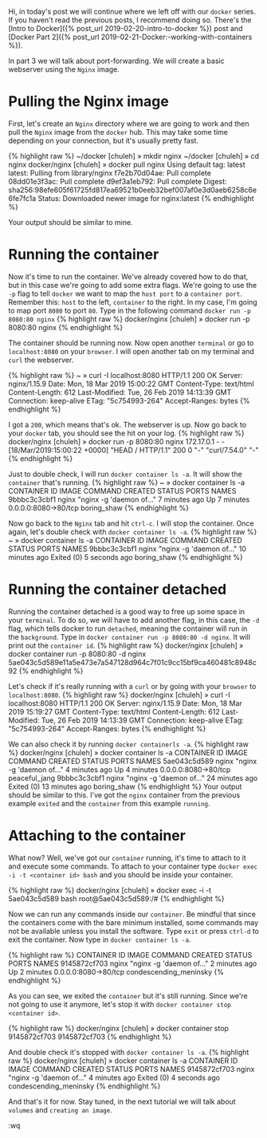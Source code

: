 Hi, in today's post we will continue where we left off with our `docker` series. If you haven't read the previous posts, I recommend doing so. There's the [Intro to Docker]({% post_url 2019-02-20-intro-to-docker %}) post and [Docker Part 2]({% post_url 2019-02-21-Docker:-working-with-containers %}).

In part 3 we will talk about port-forwarding. We will create a basic webserver using the `Nginx` image.

Pulling the Nginx image
=======================

First, let's create an `Nginx` directory where we are going to work and then pull the `Nginx` image from the `docker` hub.
This may take some time depending on your connection, but it's usually pretty fast.

{% highlight raw %}
~/docker [chuleh] » mkdir nginx
~/docker [chuleh] » cd nginx
docker/nginx [chuleh] » docker pull nginx
Using default tag: latest
latest: Pulling from library/nginx
f7e2b70d04ae: Pull complete
08dd01e3f3ac: Pull complete
d9ef3a1eb792: Pull complete
Digest: sha256:98efe605f61725fd817ea69521b0eeb32bef007af0e3d0aeb6258c6e6fe7fc1a
Status: Downloaded newer image for nginx:latest
{% endhighlight %}

Your output should be similar to mine.

Running the container
=====================

Now it's time to run the container. We've already covered how to do that, but in this case we're going to add some extra flags. We're going to use the `-p` flag to tell `docker` we want to map the `host port` to a `container port`. Remember this: `host` to the left, `container` to the right.
In my case, I'm going to map port `8080` to port `80`.
Type in the following command `docker run -p 8080:80 nginx`
{% highlight raw %}
docker/nginx [chuleh] » docker run -p 8080:80 nginx
{% endhighlight %}

The container should be running now. Now open another `terminal` or go to `localhost:8080` on your `browser`.
I will open another tab on my terminal and `curl` the webserver.

{% highlight raw %}
~ » curl -I localhost:8080
HTTP/1.1 200 OK
Server: nginx/1.15.9
Date: Mon, 18 Mar 2019 15:00:22 GMT
Content-Type: text/html
Content-Length: 612
Last-Modified: Tue, 26 Feb 2019 14:13:39 GMT
Connection: keep-alive
ETag: "5c754993-264"
Accept-Ranges: bytes
{% endhighlight %}

I got a `200`, which means that's ok. The webserver is up. Now go back to your `docker` tab, you should see the hit on your log.
{% highlight raw %}
docker/nginx [chuleh] » docker run -p 8080:80 nginx
172.17.0.1 - - [18/Mar/2019:15:00:22 +0000] "HEAD / HTTP/1.1" 200 0 "-" "curl/7.54.0" "-"
{% endhighlight %}

Just to double check, I will run `docker container ls -a`. It will show the `container` that's running.
{% highlight raw %}
~ » docker container ls -a
CONTAINER ID        IMAGE               COMMAND                  CREATED             STATUS              PORTS                  NAMES
9bbbc3c3cbf1        nginx               "nginx -g 'daemon of…"   7 minutes ago       Up 7 minutes        0.0.0.0:8080->80/tcp   boring_shaw
{% endhighlight %}

Now go back to the `Nginx` tab and hit `ctrl-c`. I will stop the container. Once again, let's double check with `docker container ls -a`.
{% highlight raw %}
~ » docker container ls -a
CONTAINER ID        IMAGE               COMMAND                  CREATED             STATUS                     PORTS               NAMES
9bbbc3c3cbf1        nginx               "nginx -g 'daemon of…"   10 minutes ago      Exited (0) 5 seconds ago                       boring_shaw
{% endhighlight %}

Running the container detached
==============================

Running the container detached is a good way to free up some space in your `terminal`. To do so, we will have to add another flag, in this case, the `-d` flag, which tells docker to run `detached`, meaning the container will run in the `background`.
Type in `docker container run -p 8080:80 -d nginx`. It will print out the `container id`.
{% highlight raw %}
docker/nginx [chuleh] » docker container run -p 8080:80 -d nginx
5ae043c5d589e11a5e473e7a547128d964c7f01c9cc15bf9ca460481c8948c92
{% endhighlight %}

Let's check if it's really running with a `curl` or by going with your `browser` to `localhost:8080`.
{% highlight raw %}
docker/nginx [chuleh] » curl -I localhost:8080
HTTP/1.1 200 OK
Server: nginx/1.15.9
Date: Mon, 18 Mar 2019 15:19:27 GMT
Content-Type: text/html
Content-Length: 612
Last-Modified: Tue, 26 Feb 2019 14:13:39 GMT
Connection: keep-alive
ETag: "5c754993-264"
Accept-Ranges: bytes
{% endhighlight %}

We can also check it by running `docker containerls -a`.
{% highlight raw %}
docker/nginx [chuleh] » docker container ls -a
CONTAINER ID        IMAGE               COMMAND                  CREATED             STATUS                      PORTS                  NAMES
5ae043c5d589        nginx               "nginx -g 'daemon of…"   4 minutes ago       Up 4 minutes                0.0.0.0:8080->80/tcp   peaceful_jang
9bbbc3c3cbf1        nginx               "nginx -g 'daemon of…"   24 minutes ago      Exited (0) 13 minutes ago                          boring_shaw
{% endhighlight %}
Your output should be similar to this. I've got the `nginx` container from the previous example `exited` and the `container` from this example `running`.

Attaching to the container
==========================
What now? Well, we've got our `container` running, it's time to attach to it and execute some commands.
To attach to your container type `docker exec -i -t <container id> bash` and you should be inside your container.

{% highlight raw %}
docker/nginx [chuleh] » docker exec -i -t 5ae043c5d589 bash
root@5ae043c5d589:/#
{% endhighlight %}

Now we can run any commands inside our `container`. Be mindful that since the containers come with the bare minimum installed, some commands may not be available unless you install the software. Type `exit` or press `ctrl-d` to exit the container.
Now type in `docker container ls -a`.

{% highlight raw %}
CONTAINER ID        IMAGE               COMMAND                  CREATED             STATUS                      PORTS                  NAMES
9145872cf703        nginx               "nginx -g 'daemon of…"   2 minutes ago       Up 2 minutes                0.0.0.0:8080->80/tcp   condescending_meninsky
{% endhighlight %}

As you can see, we exited the `container` but it's still running. Since we're not going to use it anymore, let's stop it with `docker container stop <container id>`.

{% highlight raw %}
docker/nginx [chuleh] » docker container stop 9145872cf703
9145872cf703
{% endhighlight %}

And double check it's stopped with `docker container ls -a`.
{% highlight raw %}
docker/nginx [chuleh] » docker container ls -a
CONTAINER ID        IMAGE               COMMAND                  CREATED             STATUS                      PORTS               NAMES
9145872cf703        nginx               "nginx -g 'daemon of…"   4 minutes ago       Exited (0) 4 seconds ago                        condescending_meninsky
{% endhighlight %}


And that's it for now. Stay tuned, in the next tutorial we will	 talk about `volumes` and `creating an image`.

:wq
